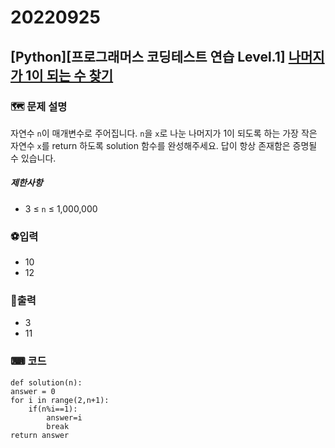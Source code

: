 # 20220925
## [Python][프로그래머스 코딩테스트 연습 Level.1]  [나머지가 1이 되는 수 찾기](https://school.programmers.co.kr/learn/courses/30/lessons/87389)
### 🗺 문제 설명

자연수 `n`이 매개변수로 주어집니다. `n`을 `x`로 나눈 나머지가 1이 되도록 하는 가장 작은 자연수 `x`를 return 하도록 solution 함수를 완성해주세요. 답이 항상 존재함은 증명될 수 있습니다.

##### 제한사항

-   3 ≤  `n`  ≤ 1,000,000

### ⚽입력
- 10
- 12

### 🥇출력
- 3
- 11

### ⌨ 코드
    def solution(n):
    answer = 0
    for i in range(2,n+1):
        if(n%i==1):
            answer=i
            break
    return answer

